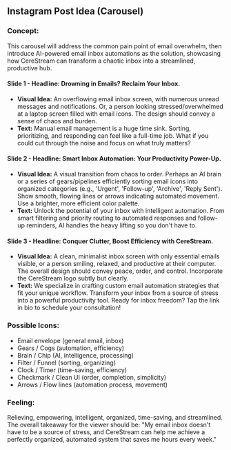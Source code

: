 ## Instagram Post Idea (Carousel)

### Concept:
This carousel will address the common pain point of email overwhelm, then introduce AI-powered email inbox automations as the solution, showcasing how CereStream can transform a chaotic inbox into a streamlined, productive hub.

#### Slide 1 - **Headline: Drowning in Emails? Reclaim Your Inbox.**
*   **Visual Idea:** An overflowing email inbox screen, with numerous unread messages and notifications. Or, a person looking stressed/overwhelmed at a laptop screen filled with email icons. The design should convey a sense of chaos and burden.
*   **Text:** Manual email management is a huge time sink. Sorting, prioritizing, and responding can feel like a full-time job. What if you could cut through the noise and focus on what truly matters?

#### Slide 2 - **Headline: Smart Inbox Automation: Your Productivity Power-Up.**
*   **Visual Idea:** A visual transition from chaos to order. Perhaps an AI brain or a series of gears/pipelines efficiently sorting email icons into organized categories (e.g., 'Urgent', 'Follow-up', 'Archive', 'Reply Sent'). Show smooth, flowing lines or arrows indicating automated movement. Use a brighter, more efficient color palette.
*   **Text:** Unlock the potential of your inbox with intelligent automation. From smart filtering and priority routing to automated responses and follow-up reminders, AI handles the heavy lifting so you don't have to.

#### Slide 3 - **Headline: Conquer Clutter, Boost Efficiency with CereStream.**
*   **Visual Idea:** A clean, minimalist inbox screen with only essential emails visible, or a person smiling, relaxed, and productive at their computer. The overall design should convey peace, order, and control. Incorporate the CereStream logo subtly but clearly.
*   **Text:** We specialize in crafting custom email automation strategies that fit your unique workflow. Transform your inbox from a source of stress into a powerful productivity tool. Ready for inbox freedom? Tap the link in bio to schedule your consultation!

### Possible Icons:
*   Email envelope (general email, inbox)
*   Gears / Cogs (automation, efficiency)
*   Brain / Chip (AI, intelligence, processing)
*   Filter / Funnel (sorting, organizing)
*   Clock / Timer (time-saving, efficiency)
*   Checkmark / Clean UI (order, completion, simplicity)
*   Arrows / Flow lines (automation process, movement)

### Feeling:
Relieving, empowering, intelligent, organized, time-saving, and streamlined. The overall takeaway for the viewer should be: "My email inbox doesn't have to be a source of stress, and CereStream can help me achieve a perfectly organized, automated system that saves me hours every week."
